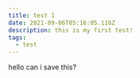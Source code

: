 ```yaml
---
title: test 1
date: 2021-09-06T05:16:05.116Z
description: this is my first test!
tags:
  - test
---
```

hello can i save this?
